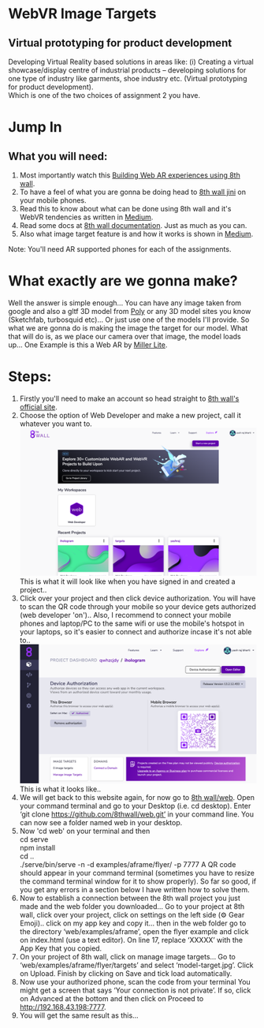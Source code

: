# WebVR Image Targets    
## Virtual prototyping for product development
  
Developing Virtual Reality based solutions in areas like: (i) Creating a virtual showcase/display centre of industrial products – developing solutions for one type of industry like garments, shoe industry etc. (Virtual prototyping for product development).   
Which is one of the two choices of assignment 2 you have.

# Jump In  
## What you will need: 
1. Most importantly watch this [Building Web AR experiences using 8th wall](https://youtu.be/9g4ynqrbyMM).   
2. To have a feel of what you are gonna be doing head to [8th wall jini](https://apps.8thwall.com/8w/jini/) on your mobile phones.  
3. Read this to know about what can be done using 8th wall and it's WebVR tendencies as written in [Medium](https://medium.com/8th-wall/if-you-can-webar-you-can-webvr-dbd658831f8c).     
4. Read some docs at [8th wall documentation](https://www.8thwall.com/docs/web/). Just as much as you can.     
5. Also what image target feature is and how it works is shown in [Medium](https://medium.com/8th-wall/release-11-image-targets-more-d53e4a3c12bc). 

Note: You'll need AR supported phones for each of the assignments.

# What exactly are we gonna make?  
Well the answer is simple enough... You can have any image taken from google and also a gltf 3D model from [Poly](http://poly.google.com) or any 3D model sites you know (Sketchfab, turbosquid etc)... Or just use one of the models I'll provide. So what we are gonna do is making the image the target for our model. What that will do is, as we place our camera over that image, the model loads up... One Example is this a Web AR by [Miller Lite](https://youtu.be/G-5ealr3Zi0). 

# Steps:
1. Firstly you'll need to make an account so head straight to [8th wall's official site](https://www.8thwall.com).  
2. Choose the option of Web Developer and make a new project, call it whatever you want to.
![](ss.png)  
This is what it will look like when you have signed in and created a project..    
3. Click over your project and then click device authorization. You will have to scan the QR code through your mobile so your device gets authorized (web developer 'on').. Also, I recommend to connect your mobile phones and laptop/PC to the same wifi or use the mobile's hotspot in your laptops, so it's easier to connect and authorize incase it's not able to..   
![](ss2.png)  
This is what it looks like..
4. We will get back to this website again, for now go to [8th wall/web](https://github.com/8thwall/web). Open your command terminal and go to your Desktop (i.e. cd desktop). Enter ‘git clone https://github.com/8thwall/web.git’ in your command line. You can now see a folder named web in your desktop.
5. Now 'cd web' on your terminal and then   
cd serve     
npm install     
cd ..     
./serve/bin/serve -n -d examples/aframe/flyer/ -p 7777 
A QR code should appear in your command terminal (sometimes you have to resize the command terminal window for it to show properly). So far so good, if you get any errors in a section below I have written how to solve them.   
6. Now to establish a connection between the 8th wall project you just made and the web folder you downloaded... Go to your project at 8th wall, click over your project, click on settings on the left side (⚙️ Gear Emoji).. click on my app key and copy it... then in the web folder go to the directory ‘web/examples/aframe’, open the flyer example and click on index.html (use a text editor). On line 17, replace ‘XXXXX’ with the App Key that you copied.  
7. On your project of 8th wall, click on manage image targets... Go to ‘web/examples/aframe/flyer/targets’ and select ‘model-target.jpg’. Click on Upload. Finish by clicking on Save and tick load automatically.  
8. Now use your authorized phone, scan the code from your terminal  You might get a screen that says ‘Your connection is not private’. If so, click on Advanced at the bottom and then click on Proceed to http://192.168.43.198:7777.
9. You will get the same result as this... 
